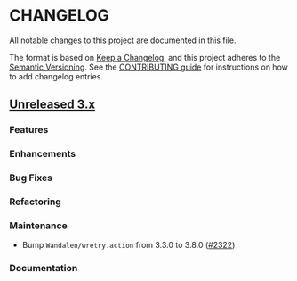 # CHANGELOG
All notable changes to this project are documented in this file.

The format is based on [Keep a Changelog](https://keepachangelog.com/en/1.0.0/), and this project adheres to the [Semantic Versioning](https://semver.org/spec/v2.0.0.html). See the [CONTRIBUTING guide](./CONTRIBUTING.md#Changelog) for instructions on how to add changelog entries.

## [Unreleased 3.x]

### Features

### Enhancements

### Bug Fixes


### Refactoring


### Maintenance
- Bump `Wandalen/wretry.action` from 3.3.0 to 3.8.0 ([#2322](https://github.com/opensearch-project/security-dashboards-plugin/pull/2322))

### Documentation

[Unreleased 3.x]: https://github.com/opensearch-project/security-dashboards-plugin/compare/3.3...main

